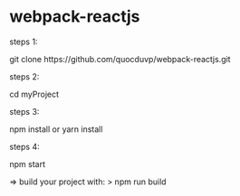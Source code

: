 # webpack-reactjs
<p>steps 1:</p> 
  <p>git clone https://github.com/quocduvp/webpack-reactjs.git</p>
<p>steps 2:</p>
  <p>cd myProject</p>
<p>steps 3:</p>
  <p>npm install or yarn install</p>
<p>steps 4:</p>
  <p>npm start </p>
<p>=> build your project with: > npm run build</p>
